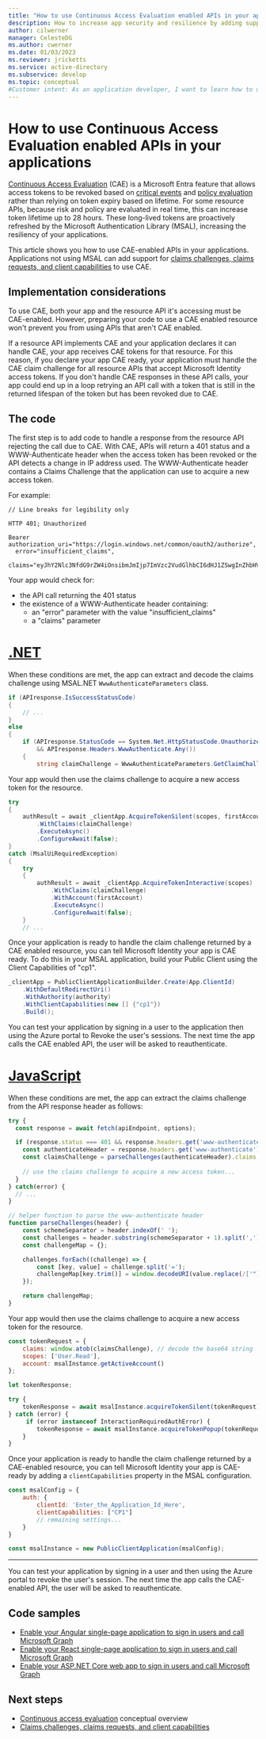 ```yaml
---
title: "How to use Continuous Access Evaluation enabled APIs in your applications"
description: How to increase app security and resilience by adding support for Continuous Access Evaluation, enabling long-lived access tokens that can be revoked based on critical events and policy evaluation.
author: cilwerner
manager: CelesteDG
ms.author: cwerner
ms.date: 01/03/2023
ms.reviewer: jricketts
ms.service: active-directory
ms.subservice: develop
ms.topic: conceptual
#Customer intent: As an application developer, I want to learn how to use Continuous Access Evaluation for building resiliency through long-lived, refreshable tokens that can be revoked based on critical events and policy evaluation.
---
```

# How to use Continuous Access Evaluation enabled APIs in your applications

[Continuous Access Evaluation](~/identity/conditional-access/concept-continuous-access-evaluation.md) (CAE) is a Microsoft Entra feature that allows access tokens to be revoked based on [critical events](~/identity/conditional-access/concept-continuous-access-evaluation.md#critical-event-evaluation) and [policy evaluation](~/identity/conditional-access/concept-continuous-access-evaluation.md#conditional-access-policy-evaluation) rather than relying on token expiry based on lifetime. For some resource APIs, because risk and policy are evaluated in real time, this can increase token lifetime up to 28 hours. These long-lived tokens are proactively refreshed by the Microsoft Authentication Library (MSAL), increasing the resiliency of your applications.

This article shows you how to use CAE-enabled APIs in your applications. Applications not using MSAL can add support for [claims challenges, claims requests, and client capabilities](claims-challenge.md) to use CAE.

## Implementation considerations

To use CAE, both your app and the resource API it's accessing must be CAE-enabled. However, preparing your code to use a CAE enabled resource won't prevent you from using APIs that aren't CAE enabled.

If a resource API implements CAE and your application declares it can handle CAE, your app receives CAE tokens for that resource. For this reason, if you declare your app CAE ready, your application must handle the CAE claim challenge for all resource APIs that accept Microsoft Identity access tokens. If you don't handle CAE responses in these API calls, your app could end up in a loop retrying an API call with a token that is still in the returned lifespan of the token but has been revoked due to CAE.

## The code

The first step is to add code to handle a response from the resource API rejecting the call due to CAE. With CAE, APIs will return a 401 status and a WWW-Authenticate header when the access token has been revoked or the API detects a change in IP address used. The WWW-Authenticate header contains a Claims Challenge that the application can use to acquire a new access token.

For example:

```console
// Line breaks for legibility only

HTTP 401; Unauthorized

Bearer authorization_uri="https://login.windows.net/common/oauth2/authorize",
  error="insufficient_claims",
  claims="eyJhY2Nlc3NfdG9rZW4iOnsibmJmIjp7ImVzc2VudGlhbCI6dHJ1ZSwgInZhbHVlIjoiMTYwNDEwNjY1MSJ9fX0="
```

Your app would check for:

- the API call returning the 401 status
- the existence of a WWW-Authenticate header containing:
  - an "error" parameter with the value "insufficient_claims"
  - a "claims" parameter

# [.NET](#tab/dotnet)

When these conditions are met, the app can extract and decode the claims challenge using MSAL.NET `WwwAuthenticateParameters` class.

```csharp
if (APIresponse.IsSuccessStatusCode)
{
    // ...
}
else
{
    if (APIresponse.StatusCode == System.Net.HttpStatusCode.Unauthorized
        && APIresponse.Headers.WwwAuthenticate.Any())
    {
        string claimChallenge = WwwAuthenticateParameters.GetClaimChallengeFromResponseHeaders(APIresponse.Headers);
```

Your app would then use the claims challenge to acquire a new access token for the resource.

```csharp
try
{
    authResult = await _clientApp.AcquireTokenSilent(scopes, firstAccount)
        .WithClaims(claimChallenge)
        .ExecuteAsync()
        .ConfigureAwait(false);
}
catch (MsalUiRequiredException)
{
    try
    {
        authResult = await _clientApp.AcquireTokenInteractive(scopes)
            .WithClaims(claimChallenge)
            .WithAccount(firstAccount)
            .ExecuteAsync()
            .ConfigureAwait(false);
    }
    // ...
```

Once your application is ready to handle the claim challenge returned by a CAE enabled resource, you can tell Microsoft Identity your app is CAE ready. To do this in your MSAL application, build your Public Client using the Client Capabilities of "cp1".

```csharp
_clientApp = PublicClientApplicationBuilder.Create(App.ClientId)
    .WithDefaultRedirectUri()
    .WithAuthority(authority)
    .WithClientCapabilities(new [] {"cp1"})
    .Build();
```

You can test your application by signing in a user to the application then using the Azure portal to Revoke the user's sessions. The next time the app calls the CAE enabled API, the user will be asked to reauthenticate.

# [JavaScript](#tab/JavaScript)

When these conditions are met, the app can extract the claims challenge from the API response header as follows: 

```javascript
try {
  const response = await fetch(apiEndpoint, options);

  if (response.status === 401 && response.headers.get('www-authenticate')) {
    const authenticateHeader = response.headers.get('www-authenticate');
    const claimsChallenge = parseChallenges(authenticateHeader).claims;
    
    // use the claims challenge to acquire a new access token...
  }
} catch(error) {
  // ...
}

// helper function to parse the www-authenticate header
function parseChallenges(header) {
    const schemeSeparator = header.indexOf(' ');
    const challenges = header.substring(schemeSeparator + 1).split(',');
    const challengeMap = {};

    challenges.forEach((challenge) => {
        const [key, value] = challenge.split('=');
        challengeMap[key.trim()] = window.decodeURI(value.replace(/['"]+/g, ''));
    });

    return challengeMap;
}
```

Your app would then use the claims challenge to acquire a new access token for the resource.

```javascript
const tokenRequest = {
    claims: window.atob(claimsChallenge), // decode the base64 string
    scopes: ['User.Read'],
    account: msalInstance.getActiveAccount()
};

let tokenResponse;

try {
    tokenResponse = await msalInstance.acquireTokenSilent(tokenRequest);
} catch (error) {
     if (error instanceof InteractionRequiredAuthError) {
        tokenResponse = await msalInstance.acquireTokenPopup(tokenRequest);
    }
}
```

Once your application is ready to handle the claim challenge returned by a CAE-enabled resource, you can tell Microsoft Identity your app is CAE-ready by adding a `clientCapabilities` property in the MSAL configuration.

```javascript
const msalConfig = {
    auth: {
        clientId: 'Enter_the_Application_Id_Here', 
        clientCapabilities: ["CP1"]
        // remaining settings...
    }
}

const msalInstance = new PublicClientApplication(msalConfig);

```

---

You can test your application by signing in a user and then using the Azure portal to revoke the user's session. The next time the app calls the CAE-enabled API, the user will be asked to reauthenticate.

## Code samples

- [Enable your Angular single-page application to sign in users and call Microsoft Graph](https://github.com/Azure-Samples/ms-identity-javascript-angular-tutorial/tree/main/2-Authorization-I/1-call-graph)
- [Enable your React single-page application to sign in users and call Microsoft Graph](https://github.com/Azure-Samples/ms-identity-javascript-react-tutorial/tree/main/2-Authorization-I/1-call-graph)
- [Enable your ASP.NET Core web app to sign in users and call Microsoft Graph](https://github.com/Azure-Samples/active-directory-aspnetcore-webapp-openidconnect-v2/tree/master/2-WebApp-graph-user/2-1-Call-MSGraph)

## Next steps

- [Continuous access evaluation](~/identity/conditional-access/concept-continuous-access-evaluation.md) conceptual overview
- [Claims challenges, claims requests, and client capabilities](claims-challenge.md)
